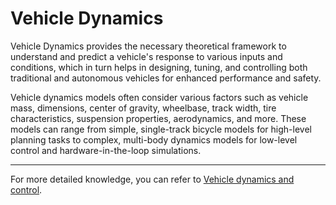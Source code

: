 # Vehicle Dynamics

Vehicle Dynamics provides the necessary theoretical framework to understand and predict a vehicle's response to various inputs and conditions, which in turn helps in designing, tuning, and controlling both traditional and autonomous vehicles for enhanced performance and safety.

Vehicle dynamics models often consider various factors such as vehicle mass, dimensions, center of gravity, wheelbase, track width, tire characteristics, suspension properties, aerodynamics, and more. These models can range from simple, single-track bicycle models for high-level planning tasks to complex, multi-body dynamics models for low-level control and hardware-in-the-loop simulations.

---

For more detailed knowledge, you can refer to [Vehicle dynamics and control](https://link.springer.com/content/pdf/10.1007/978-1-4614-1433-9.pdf).